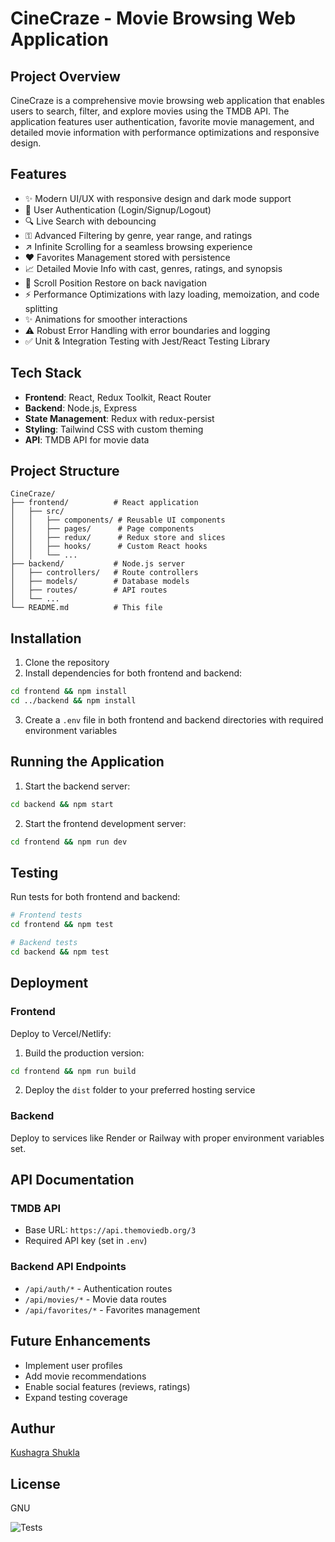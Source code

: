 # CineCraze - Movie Browsing Web Application

## Project Overview

CineCraze is a comprehensive movie browsing web application that enables users to search, filter, and explore movies using the TMDB API. The application features user authentication, favorite movie management, and detailed movie information with performance optimizations and responsive design.

## Features

- ✨ Modern UI/UX with responsive design and dark mode support
- 🔐 User Authentication (Login/Signup/Logout)
- 🔍 Live Search with debouncing
- ⚿ Advanced Filtering by genre, year range, and ratings
- ↗️ Infinite Scrolling for a seamless browsing experience
- ❤️ Favorites Management stored with persistence
- 📈 Detailed Movie Info with cast, genres, ratings, and synopsis
- 🚗 Scroll Position Restore on back navigation
- ⚡ Performance Optimizations with lazy loading, memoization, and code splitting
- ✨ Animations for smoother interactions
- ⚠ Robust Error Handling with error boundaries and logging
- ✅ Unit & Integration Testing with Jest/React Testing Library

## Tech Stack

- **Frontend**: React, Redux Toolkit, React Router
- **Backend**: Node.js, Express
- **State Management**: Redux with redux-persist
- **Styling**: Tailwind CSS with custom theming
- **API**: TMDB API for movie data

## Project Structure

```
CineCraze/
├── frontend/          # React application
│   ├── src/
│   │   ├── components/ # Reusable UI components
│   │   ├── pages/      # Page components
│   │   ├── redux/      # Redux store and slices
│   │   ├── hooks/      # Custom React hooks
│   │   └── ...
├── backend/           # Node.js server
│   ├── controllers/   # Route controllers
│   ├── models/        # Database models
│   ├── routes/        # API routes
│   └── ...
└── README.md          # This file
```

## Installation

1. Clone the repository
2. Install dependencies for both frontend and backend:

```bash
cd frontend && npm install
cd ../backend && npm install
```

3. Create a `.env` file in both frontend and backend directories with required environment variables

## Running the Application

1. Start the backend server:

```bash
cd backend && npm start
```

2. Start the frontend development server:

```bash
cd frontend && npm run dev
```

## Testing

Run tests for both frontend and backend:

```bash
# Frontend tests
cd frontend && npm test

# Backend tests
cd backend && npm test
```

## Deployment

### Frontend

Deploy to Vercel/Netlify:

1. Build the production version:

```bash
cd frontend && npm run build
```

2. Deploy the `dist` folder to your preferred hosting service

### Backend

Deploy to services like Render or Railway with proper environment variables set.

## API Documentation

### TMDB API

- Base URL: `https://api.themoviedb.org/3`
- Required API key (set in `.env`)

### Backend API Endpoints

- `/api/auth/*` - Authentication routes
- `/api/movies/*` - Movie data routes
- `/api/favorites/*` - Favorites management

## Future Enhancements

- Implement user profiles
- Add movie recommendations
- Enable social features (reviews, ratings)
- Expand testing coverage

## Authur

[Kushagra Shukla](https://github.com/KushagraShukla004)

## License

GNU

![Tests](https://github.com/yourusername/CineCraze/actions/workflows/tests.yml/badge.svg)
